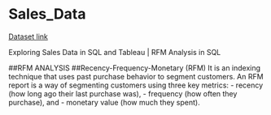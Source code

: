 # Sales_Data

[Dataset link](https://github.com/AllThingsDataWithAngelina/DataSource)

Exploring Sales Data in SQL and Tableau | RFM Analysis in SQL 

##RFM ANALYSIS
 ##Recency-Frequency-Monetary (RFM)
 It is an indexing technique that uses past purchase behavior to segment customers.
 An RFM report is a way of segmenting customers using three key metrics:
	- recency (how long ago their last purchase was),
	- frequency (how often they purchase), and
	- monetary value (how much they spent).